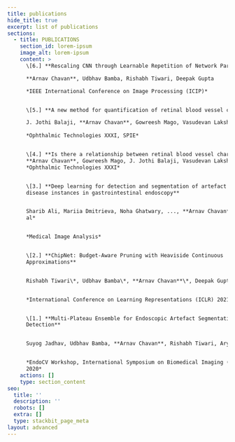 ```yaml
---
title: publications
hide_title: true
excerpt: list of publications
sections:
  - title: PUBLICATIONS
    section_id: lorem-ipsum
    image_alt: lorem-ipsum
    content: >
      \[6.] **Rescaling CNN through Learnable Repetition of Network Parameters**  

      **Arnav Chavan**, Udbhav Bamba, Rishabh Tiwari, Deepak Gupta  

      *IEEE International Conference on Image Processing (ICIP)*  


      \[5.] **A new method for quantification of retinal blood vessel characteristics**  

      J. Jothi Balaji, **Arnav Chavan**, Gowreesh Mago, Vasudevan Lakshminarayanan  
      
      *Ophthalmic Technologies XXXI, SPIE*  


      \[4.] **Is there a relationship between retinal blood vessel characteristics and ametropia?**  
      **Arnav Chavan**, Gowreesh Mago, J. Jothi Balaji, Vasudevan Lakshminarayanan  
      *Ophthalmic Technologies XXXI*  


      \[3.] **Deep learning for detection and segmentation of artefact and
      disease instances in gastrointestinal endoscopy**


      Sharib Ali, Mariia Dmitrieva, Noha Ghatwary, ..., **Arnav Chavan**  *Et
      al*


      *Medical Image Analysis*


      \[2.] **ChipNet: Budget-Aware Pruning with Heaviside Continuous
      Approximations**


      Rishabh Tiwari\*, Udbhav Bamba\*, **Arnav Chavan**\*, Deepak Gupta\*


      *International Conference on Learning Representations (ICLR) 2021*


      \[1.] **Multi-Plateau Ensemble for Endoscopic Artefact Segmentation and
      Detection**


      Suyog Jadhav, Udbhav Bamba, **Arnav Chavan**, Rishabh Tiwari, Aryan Raj


      *EndoCV Workshop, International Symposium on Biomedical Imaging (ISBI)
      2020*
    actions: []
    type: section_content
seo:
  title: ''
  description: ''
  robots: []
  extra: []
  type: stackbit_page_meta
layout: advanced
---
```

